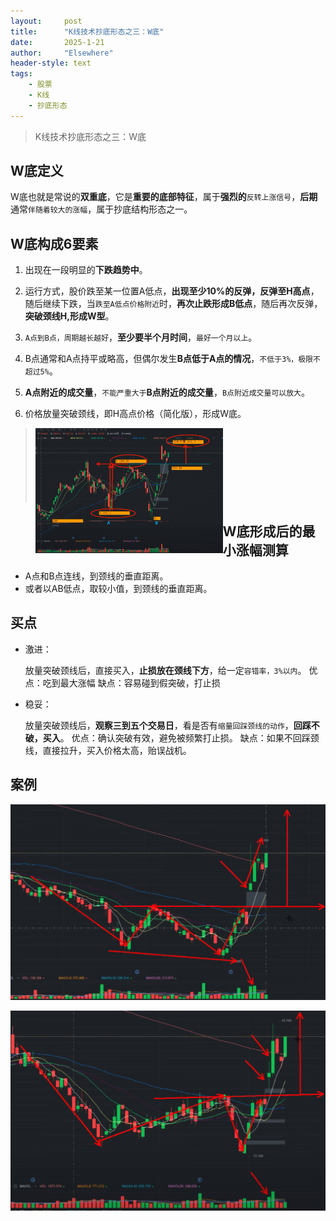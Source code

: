 ```yaml
---
layout: 	post
title: 		"K线技术抄底形态之三：W底"
date:       2025-1-21
author: 	"Elsewhere"
header-style: text
tags:
    - 股票
    - K线  
    - 抄底形态 
---
```


> K线技术抄底形态之三：W底



## W底定义

W底也就是常说的**双重底**，它是**重要的底部特征**，属于**强烈的**`反转上涨信号`，**后期**通常`伴随着较大的涨幅`，属于抄底结构形态之一。



## W底构成6要素

1. 出现在一段明显的**下跌趋势中**。

2. 运行方式，股价跌至某一位置A低点，**出现至少10%的反弹，反弹至H高点**，随后继续下跌，当`跌至A低点价格附近`时，**再次止跌形成B低点**，随后再次反弹，**突破颈线H,形成W型**。

3. `A点到B点，周期越长越好`，**至少要半个月时间**，`最好一个月以上`。

4. B点通常和A点持平或略高，但偶尔发生**B点低于A点的情况**，`不低于3%，极限不超过5%`。

5. **A点附近的成交量**，`不能严重大于`**B点附近的成交量**，`B点附近成交量可以放大`。

6. 价格放量突破颈线，即H高点价格（简化版），形成W底。

> <img src="/img/2025/01-21-18/3.jpg" width = "300" height = "200"  align=left />
>
> <br><br><br><br><br><br><br>





## W底形成后的最小涨幅测算
- A点和B点连线，到颈线的垂直距离。
- 或者以AB低点，取较小值，到颈线的垂直距离。

## 买点
- 激进： 

  放量突破颈线后，直接买入，**止损放在颈线下方**，给一定`容错率，3%以内`。
  优点：吃到最大涨幅
  缺点：容易碰到假突破，打止损

- 稳妥：

  放量突破颈线后，**观察三到五个交易日**，看是否有`缩量回踩颈线的动作`，**回踩不破，买入**。
  优点：确认突破有效，避免被频繁打止损。
  缺点：如果不回踩颈线，直接拉升，买入价格太高，贻误战机。





## 案例

![img](/img/2025/01-21-18/6.jpg)

![img](/img/2025/01-21-18/7.jpg)
